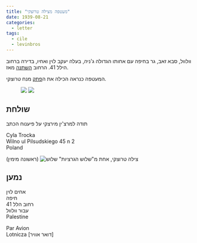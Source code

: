 ```yaml
---
title: "מעטפה מצילה טרוצקי"
date: 1939-08-21
categories:
  - letter
tags:
  - cile
  - levinbros
---
```


וולוול, סבא זאב, גר בחיפה עם אחותו הגדולה ג'ניה, בעלה יעקב לוין ואחיו,
בדירה ברחוב הילל 41. הרחוב [השתנה](https://www.google.com/maps/place/Hillel+St+41,+Haifa/@32.8097864,34.9911507,3a,75y,261.61h,102.49t/data=!3m6!1e1!3m4!1s_HSjVHzM36T5e5SexBzaiw!2e0!7i13312!8i6656!4m5!3m4!1s0x151dbbb27148d661:0x84d02f0f27a94a1d!8m2!3d32.8097926!4d34.9911014) מאז.

המעטפה כנראה הכילה את ה[פתק](pupko-papers/letter/neyach-cile/) מנח טרוצקי.

<figure class="half">
    <a  href="/pupko-papers/assets/images/1939-08-21-cyla-trotsky-envelope-1.jpg">
    <img src="/pupko-papers/assets/images/1939-08-21-cyla-trotsky-envelope-1.jpg"></a>
    <a  href="/pupko-papers/assets/images/1939-08-21-cyla-trotsky-envelope-2.jpg">
    <img src="/pupko-papers/assets/images/1939-08-21-cyla-trotsky-envelope-2.jpg"></a>
</figure>

## שולחת
תודה למרצ'ין מירצקי על פיענוח הכתב

Cyla Trocka  
Wilno ul Pilsudskiego 45 n 2  
Poland

צילה טרוצקי,
אחת
מ"שלוש הגרציות"
![שלוש](/pupko-papers/assets/images/1934-04-15-guessed-date-miriam-rivka-cyla.jpg)
(ראשונה מימין)

## נמען

אחים לוין  
חיפה  
רחוב הלל 41  
עבור וולוול  
Palestine

Par Avion  
Lotnicza [דואר אוויר]

